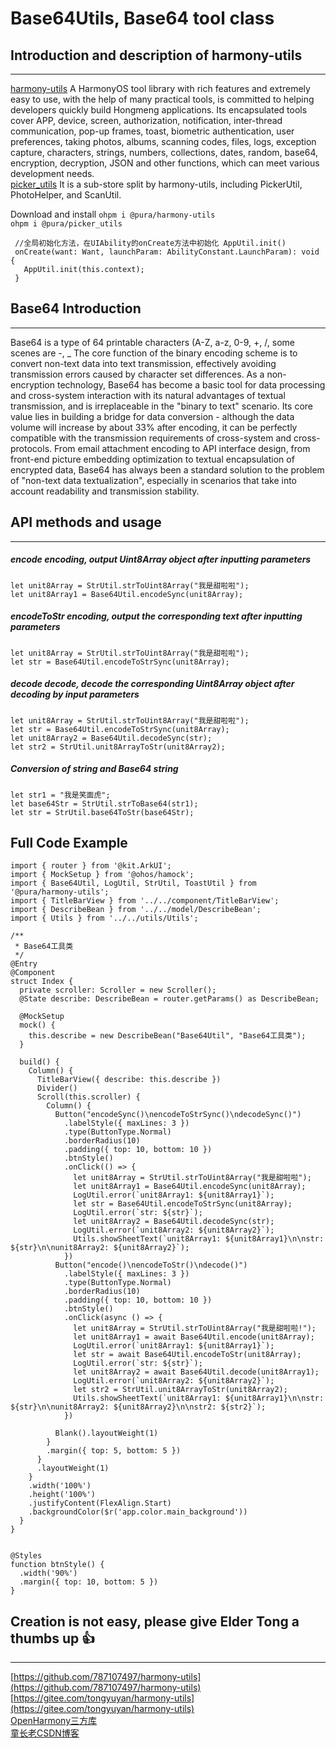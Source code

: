 # Base64Utils, Base64 tool class

## Introduction and description of harmony-utils

------
[harmony-utils](https://ohpm.openharmony.cn/#/cn/detail/@pura%2Fharmony-utils) A HarmonyOS tool library with rich features and extremely easy to use, with the help of many practical tools, is committed to helping developers quickly build Hongmeng applications. Its encapsulated tools cover APP, device, screen, authorization, notification, inter-thread communication, pop-up frames, toast, biometric authentication, user preferences, taking photos, albums, scanning codes, files, logs, exception capture, characters, strings, numbers, collections, dates, random, base64, encryption, decryption, JSON and other functions, which can meet various development needs.   
[picker_utils](https://ohpm.openharmony.cn/#/cn/detail/@pura%2Fpicker_utils) It is a sub-store split by harmony-utils, including PickerUtil, PhotoHelper, and ScanUtil.

Download and install
`ohpm i @pura/harmony-utils`  
`ohpm i @pura/picker_utils`

 ```
  //全局初始化方法，在UIAbility的onCreate方法中初始化 AppUtil.init()
  onCreate(want: Want, launchParam: AbilityConstant.LaunchParam): void {
    AppUtil.init(this.context);
  }
 ```

## Base64 Introduction

------
Base64 is a type of 64 printable characters (A-Z, a-z, 0-9, +, /, some scenes are -, _
The core function of the binary encoding scheme is to convert non-text data into text transmission, effectively avoiding transmission errors caused by character set differences.
As a non-encryption technology, Base64 has become a basic tool for data processing and cross-system interaction with its natural advantages of textual transmission, and is irreplaceable in the "binary to text" scenario. Its core value lies in building a bridge for data conversion - although the data volume will increase by about 33% after encoding, it can be perfectly compatible with the transmission requirements of cross-system and cross-protocols. From email attachment encoding to API interface design, from front-end picture embedding optimization to textual encapsulation of encrypted data, Base64 has always been a standard solution to the problem of "non-text data textualization", especially in scenarios that take into account readability and transmission stability.

## API methods and usage

------

##### encode encoding, output Uint8Array object after inputting parameters

```
let unit8Array = StrUtil.strToUint8Array("我是甜啦啦");
let unit8Array1 = Base64Util.encodeSync(unit8Array);
```

##### encodeToStr encoding, output the corresponding text after inputting parameters

```
let unit8Array = StrUtil.strToUint8Array("我是甜啦啦");
let str = Base64Util.encodeToStrSync(unit8Array);
```

##### decode decode, decode the corresponding Uint8Array object after decoding by input parameters

```
let unit8Array = StrUtil.strToUint8Array("我是甜啦啦");
let str = Base64Util.encodeToStrSync(unit8Array);
let unit8Array2 = Base64Util.decodeSync(str);
let str2 = StrUtil.unit8ArrayToStr(unit8Array2);
```

##### Conversion of string and Base64 string

```
let str1 = "我是笑面虎";
let base64Str = StrUtil.strToBase64(str1);
let str = StrUtil.base64ToStr(base64Str);
```

## Full Code Example

```
import { router } from '@kit.ArkUI';
import { MockSetup } from '@ohos/hamock';
import { Base64Util, LogUtil, StrUtil, ToastUtil } from '@pura/harmony-utils';
import { TitleBarView } from '../../component/TitleBarView';
import { DescribeBean } from '../../model/DescribeBean';
import { Utils } from '../../utils/Utils';

/**
 * Base64工具类
 */
@Entry
@Component
struct Index {
  private scroller: Scroller = new Scroller();
  @State describe: DescribeBean = router.getParams() as DescribeBean;

  @MockSetup
  mock() {
    this.describe = new DescribeBean("Base64Util", "Base64工具类");
  }

  build() {
    Column() {
      TitleBarView({ describe: this.describe })
      Divider()
      Scroll(this.scroller) {
        Column() {
          Button("encodeSync()\nencodeToStrSync()\ndecodeSync()")
            .labelStyle({ maxLines: 3 })
            .type(ButtonType.Normal)
            .borderRadius(10)
            .padding({ top: 10, bottom: 10 })
            .btnStyle()
            .onClick(() => {
              let unit8Array = StrUtil.strToUint8Array("我是甜啦啦");
              let unit8Array1 = Base64Util.encodeSync(unit8Array);
              LogUtil.error(`unit8Array1: ${unit8Array1}`);
              let str = Base64Util.encodeToStrSync(unit8Array);
              LogUtil.error(`str: ${str}`);
              let unit8Array2 = Base64Util.decodeSync(str);
              LogUtil.error(`unit8Array2: ${unit8Array2}`);
              Utils.showSheetText(`unit8Array1: ${unit8Array1}\n\nstr: ${str}\n\nunit8Array2: ${unit8Array2}`);
            })
          Button("encode()\nencodeToStr()\ndecode()")
            .labelStyle({ maxLines: 3 })
            .type(ButtonType.Normal)
            .borderRadius(10)
            .padding({ top: 10, bottom: 10 })
            .btnStyle()
            .onClick(async () => {
              let unit8Array = StrUtil.strToUint8Array("我是甜啦啦!");
              let unit8Array1 = await Base64Util.encode(unit8Array);
              LogUtil.error(`unit8Array1: ${unit8Array1}`);
              let str = await Base64Util.encodeToStr(unit8Array);
              LogUtil.error(`str: ${str}`);
              let unit8Array2 = await Base64Util.decode(unit8Array1);
              LogUtil.error(`unit8Array2: ${unit8Array2}`);
              let str2 = StrUtil.unit8ArrayToStr(unit8Array2);
              Utils.showSheetText(`unit8Array1: ${unit8Array1}\n\nstr: ${str}\n\nunit8Array2: ${unit8Array2}\n\nstr2: ${str2}`);
            })

          Blank().layoutWeight(1)
        }
        .margin({ top: 5, bottom: 5 })
      }
      .layoutWeight(1)
    }
    .width('100%')
    .height('100%')
    .justifyContent(FlexAlign.Start)
    .backgroundColor($r('app.color.main_background'))
  }
}


@Styles
function btnStyle() {
  .width('90%')
  .margin({ top: 10, bottom: 5 })
}

```

## Creation is not easy, please give Elder Tong a thumbs up 👍

------
[https://github.com/787107497/harmony-utils](https://github.com/787107497/harmony-utils)   
[https://gitee.com/tongyuyan/harmony-utils](https://gitee.com/tongyuyan/harmony-utils)   
[OpenHarmony三方库](https://ohpm.openharmony.cn/#/cn/detail/@pura%2Fharmony-utils)   
[童长老CSDN博客](https://blog.csdn.net/qq_32922545)   
   
